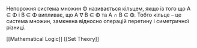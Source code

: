 Непорожня система множин Φ називається кiльцем, якщо iз того що A ∈ Φ i B ∈ Φ випливає, що A $\nabla$ B ∈ Φ та A ∩ B ∈ Φ. Тобто кiльце – це система множин, замкнена вiдносно операцiй перетину i симетричної рiзницi.

[[Mathematical Logic]]
[[Set Theory]]